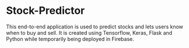 # Stock-Predictor

This end-to-end application is used to predict stocks and lets users know when to buy and sell. It is created using Tensorflow, Keras, Flask and Python while temporarily being deployed in Firebase.
